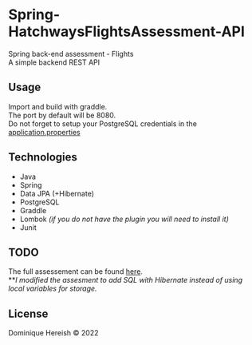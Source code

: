 # Spring-HatchwaysFlightsAssessment-API
Spring back-end assessment - Flights
<br>A simple backend REST API

## Usage
Import and build with graddle.
<br>The port by default will be 8080.
<br>Do not forget to setup your PostgreSQL credentials in the [application.properties](/src/main/resources/application.properties)

## Technologies

<ul>
	<li>Java</li>
	<li>Spring</li>
	<li>Data JPA (+Hibernate)</li>
	<li>PostgreSQL</li>
	<li>Graddle</li>
	<li>Lombok <i>(if you do not have the plugin you will need to install it)</i></li>
	<li>Junit</li>
</ul>

## TODO

The full assessement can be found [here](/documents/Back-endAssessment-Flights.pdf).
<br>**<i>I modified the assesment to add SQL with Hibernate instead of using local variables for storage.</i>

## License
Dominique Hereish &copy; 2022
